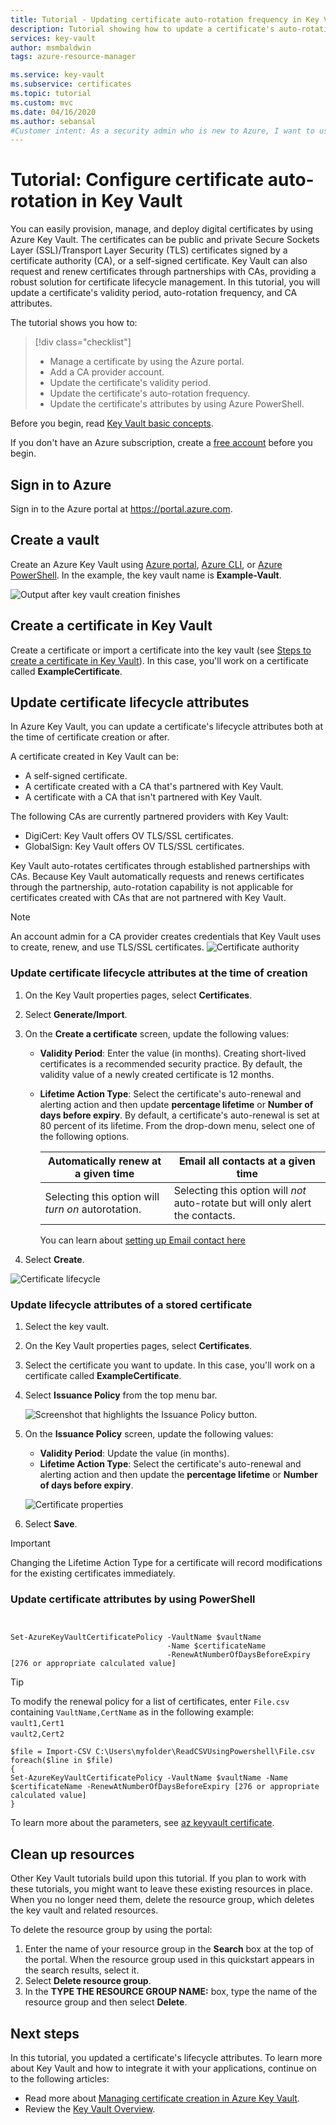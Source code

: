 ```yaml
---
title: Tutorial - Updating certificate auto-rotation frequency in Key Vault | Microsoft Docs
description: Tutorial showing how to update a certificate's auto-rotation frequency in Azure Key Vault using the Azure portal
services: key-vault
author: msmbaldwin
tags: azure-resource-manager

ms.service: key-vault
ms.subservice: certificates
ms.topic: tutorial
ms.custom: mvc
ms.date: 04/16/2020
ms.author: sebansal
#Customer intent: As a security admin who is new to Azure, I want to use Key Vault to securely store certificates in Azure.
---
```

# Tutorial: Configure certificate auto-rotation in Key Vault

You can easily provision, manage, and deploy digital certificates by using Azure Key Vault. The certificates can be public and private Secure Sockets Layer (SSL)/Transport Layer Security (TLS) certificates signed by a certificate authority (CA), or a self-signed certificate. Key Vault can also request and renew certificates through partnerships with CAs, providing a robust solution for certificate lifecycle management. In this tutorial, you will update a certificate's validity period, auto-rotation frequency, and CA attributes.

The tutorial shows you how to:

> [!div class="checklist"]
> * Manage a certificate by using the Azure portal.
> * Add a CA provider account.
> * Update the certificate's validity period.
> * Update the certificate's auto-rotation frequency.
> * Update the certificate's attributes by using Azure PowerShell.

Before you begin, read [Key Vault basic concepts](../general/basic-concepts.md).

If you don't have an Azure subscription, create a [free account](https://azure.microsoft.com/free/?WT.mc_id=A261C142F) before you begin.

## Sign in to Azure

Sign in to the Azure portal at https://portal.azure.com.

## Create a vault

Create an Azure Key Vault using [Azure portal](../general/quick-create-portal.md), [Azure CLI](../general/quick-create-cli.md), or [Azure PowerShell](../general/quick-create-powershell.md). In the example, the key vault name is **Example-Vault**.

![Output after key vault creation finishes](../media/certificates/tutorial-import-cert/vault-properties.png)

## Create a certificate in Key Vault

Create a certificate or import a certificate into the key vault (see [Steps to create a certificate in Key Vault](../secrets/quick-create-portal.md)). In this case, you'll work on a certificate called **ExampleCertificate**.

## Update certificate lifecycle attributes

In Azure Key Vault, you can update a certificate's lifecycle attributes both at the time of certificate creation or after.

A certificate created in Key Vault can be:

- A self-signed certificate.
- A certificate created with a CA that's partnered with Key Vault.
- A certificate with a CA that isn't partnered with Key Vault.

The following CAs are currently partnered providers with Key Vault:

- DigiCert: Key Vault offers OV TLS/SSL certificates.
- GlobalSign: Key Vault offers OV TLS/SSL certificates.

Key Vault auto-rotates certificates through established partnerships with CAs. Because Key Vault automatically requests and renews certificates through the partnership, auto-rotation capability is not applicable for certificates created with CAs that are not partnered with Key Vault.

> [!NOTE]
> An account admin for a CA provider creates credentials that Key Vault uses to create, renew, and use TLS/SSL certificates.
![Certificate authority](../media/certificates/tutorial-rotate-cert/cert-authority-create.png)
>

### Update certificate lifecycle attributes at the time of creation

1. On the Key Vault properties pages, select **Certificates**.
1. Select **Generate/Import**.
1. On the **Create a certificate** screen, update the following values:

   - **Validity Period**: Enter the value (in  months). Creating short-lived certificates is a recommended security practice. By default, the validity value of a newly created certificate is 12 months.
   - **Lifetime Action Type**: Select the certificate's auto-renewal and alerting action and then update **percentage lifetime** or **Number of days before expiry**. By default, a certificate's auto-renewal is set at 80 percent of its lifetime. From the drop-down menu, select one of the following options.

      |  Automatically renew at a given time| Email all contacts at a given time |
      |-----------|------|
      |Selecting this option will *turn on* autorotation. | Selecting this option will *not* auto-rotate but will only alert the contacts.|
      
      You can learn about [setting up Email contact here](./overview-renew-certificate.md#get-notified-about-certificate-expiration)

1. Select **Create**.

![Certificate lifecycle](../media/certificates/tutorial-rotate-cert/create-cert-lifecycle.png)

### Update lifecycle attributes of a stored certificate

1. Select the key vault.
1. On the Key Vault properties pages, select **Certificates**.
1. Select the certificate you want to update. In this case, you'll work on a certificate called **ExampleCertificate**.
1. Select **Issuance Policy** from the top menu bar.

   ![Screenshot that highlights the Issuance Policy button.](../media/certificates/tutorial-rotate-cert/cert-issuance-policy.png)

1. On the **Issuance Policy** screen, update the following values:

   - **Validity Period**: Update the value (in  months).
   - **Lifetime Action Type**: Select the certificate's auto-renewal and alerting action and then update the **percentage lifetime** or **Number of days before expiry**.

   ![Certificate properties](../media/certificates/tutorial-rotate-cert/cert-policy-change.png)

1. Select **Save**.

> [!IMPORTANT]
> Changing the Lifetime Action Type for a certificate will record modifications for the existing certificates immediately.


### Update certificate attributes by using PowerShell

```azurepowershell


Set-AzureKeyVaultCertificatePolicy -VaultName $vaultName 
                                   -Name $certificateName 
                                   -RenewAtNumberOfDaysBeforeExpiry [276 or appropriate calculated value]
```

> [!TIP]
> To modify the renewal policy for a list of certificates, enter `File.csv`​ containing
>  `VaultName,CertName` as in the following example:
​<br/>
>  `vault1,Cert1`​ <br/>
>  `vault2,Cert2`​
>
>  ```azurepowershell
>  $file = Import-CSV C:\Users\myfolder\ReadCSVUsingPowershell\File.csv ​
> foreach($line in $file)​
> {​
> Set-AzureKeyVaultCertificatePolicy -VaultName $vaultName -Name $certificateName -RenewAtNumberOfDaysBeforeExpiry [276 or appropriate calculated value]
> }
>  ```
> 
To learn more about the parameters, see [az keyvault certificate](/cli/azure/keyvault/certificate#az_keyvault_certificate_set_attributes).

## Clean up resources

Other Key Vault tutorials build upon this tutorial. If you plan to work with these tutorials, you might want to leave these existing resources in place.
When you no longer need them, delete the resource group, which deletes the key vault and related resources.

To delete the resource group by using the portal:

1. Enter the name of your resource group in the **Search** box at the top of the portal. When the resource group used in this quickstart appears in the search results, select it.
1. Select **Delete resource group**.
1. In the **TYPE THE RESOURCE GROUP NAME:** box, type the name of the resource group and then select **Delete**.


## Next steps

In this tutorial, you updated a certificate's lifecycle attributes. To learn more about Key Vault and how to integrate it with your applications, continue on to the following articles:

- Read more about [Managing certificate creation in Azure Key Vault](./create-certificate-scenarios.md).
- Review the [Key Vault Overview](../general/overview.md).